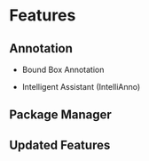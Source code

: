 # Features

## Annotation

- Bound Box Annotation

- Intelligent Assistant (IntelliAnno)

## Package Manager

## Updated Features
